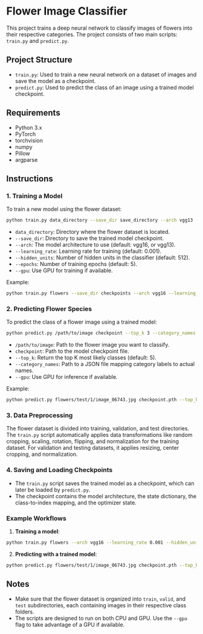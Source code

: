 
# Flower Image Classifier

This project trains a deep neural network to classify images of flowers into their respective categories. The project consists of two main scripts: `train.py` and `predict.py`.

## Project Structure
- `train.py`: Used to train a new neural network on a dataset of images and save the model as a checkpoint.
- `predict.py`: Used to predict the class of an image using a trained model checkpoint.

## Requirements
- Python 3.x
- PyTorch
- torchvision
- numpy
- Pillow
- argparse

## Instructions

### 1. Training a Model

To train a new model using the flower dataset:

```bash
python train.py data_directory --save_dir save_directory --arch vgg13 --learning_rate 0.01 --hidden_units 512 --epochs 20 --gpu
```

- `data_directory`: Directory where the flower dataset is located.
- `--save_dir`: Directory to save the trained model checkpoint.
- `--arch`: The model architecture to use (default: vgg16, or vgg13).
- `--learning_rate`: Learning rate for training (default: 0.001).
- `--hidden_units`: Number of hidden units in the classifier (default: 512).
- `--epochs`: Number of training epochs (default: 5).
- `--gpu`: Use GPU for training if available.

Example:

```bash
python train.py flowers --save_dir checkpoints --arch vgg16 --learning_rate 0.001 --hidden_units 512 --epochs 5 --gpu
```

### 2. Predicting Flower Species

To predict the class of a flower image using a trained model:

```bash
python predict.py /path/to/image checkpoint --top_k 3 --category_names cat_to_name.json --gpu
```

- `/path/to/image`: Path to the flower image you want to classify.
- `checkpoint`: Path to the model checkpoint file.
- `--top_k`: Return the top K most likely classes (default: 5).
- `--category_names`: Path to a JSON file mapping category labels to actual names.
- `--gpu`: Use GPU for inference if available.

Example:

```bash
python predict.py flowers/test/1/image_06743.jpg checkpoint.pth --top_k 5 --category_names cat_to_name.json --gpu
```

### 3. Data Preprocessing

The flower dataset is divided into training, validation, and test directories. The `train.py` script automatically applies data transformations like random cropping, scaling, rotation, flipping, and normalization for the training dataset. For validation and testing datasets, it applies resizing, center cropping, and normalization.

### 4. Saving and Loading Checkpoints

- The `train.py` script saves the trained model as a checkpoint, which can later be loaded by `predict.py`.
- The checkpoint contains the model architecture, the state dictionary, the class-to-index mapping, and the optimizer state.

### Example Workflows

1. **Training a model**:
```bash
python train.py flowers --arch vgg16 --learning_rate 0.001 --hidden_units 512 --epochs 5 --gpu
```

2. **Predicting with a trained model**:
```bash
python predict.py flowers/test/1/image_06743.jpg checkpoint.pth --top_k 3 --category_names cat_to_name.json --gpu
```

## Notes
- Make sure that the flower dataset is organized into `train`, `valid`, and `test` subdirectories, each containing images in their respective class folders.
- The scripts are designed to run on both CPU and GPU. Use the `--gpu` flag to take advantage of a GPU if available.
